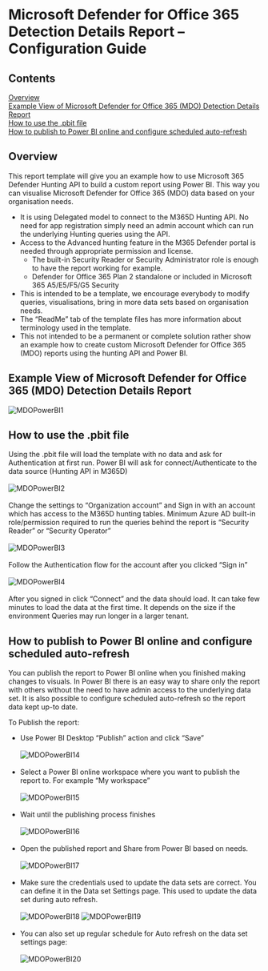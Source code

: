 # Microsoft Defender for Office 365 Detection Details Report – Configuration Guide 

## Contents

[Overview](#overview)<br/>
[Example View of Microsoft Defender for Office 365 (MDO) Detection Details Report](#example-view-of-microsoft-defender-for-office-365-mdo-detection-details-report)<br/>
[How to use the .pbit file](#how-to-use-the-pbit-file)<br/>
[How to publish to Power BI online and configure scheduled auto-refresh](#how-to-publish-to-power-bi-online-and-configure-scheduled-auto-refresh)<br/>

## Overview

This report template will give you an example how to use Microsoft 365 Defender Hunting API to build a custom report using Power BI. This way you can visualise Microsoft Defender for Office 365 (MDO) data based on your organisation needs. 

* It is using Delegated model to connect to the M365D Hunting API. No need for app registration simply need an admin account which can run the underlying Hunting queries using the API. 
* Access to the Advanced hunting feature in the M365 Defender portal is needed through appropriate permission and license. 
  * The built-in Security Reader or Security Administrator role is enough to have the report working for example. 
  * Defender for Office 365 Plan 2 standalone or included in Microsoft 365 A5/E5/F5/G5 Security
* This is intended to be a template, we encourage everybody to modify queries, visualisations, bring in more data sets based on organisation needs. 
* The “ReadMe” tab of the template files has more information about terminology used in the template.  
* This not intended to be a permanent or complete solution rather show an example how to create custom Microsoft Defender for Office 365 (MDO) reports using the hunting API and Power BI. 

## Example View of Microsoft Defender for Office 365 (MDO) Detection Details Report 

![MDOPowerBI1](Media/MDOPowerBI1.png)

## How to use the .pbit file

Using the .pbit file will load the template with no data and ask for Authentication at first run. 
Power BI will ask for connect/Authenticate to the data source (Hunting API in M365D) <br/> <br/> ![MDOPowerBI2](Media/MDOPowerBI2.png)  <br/> <br/>
Change the settings to “Organization account” and Sign in with an account which has access to the M365D hunting tables. Minimum Azure AD built-in role/permission required to run the queries behind the report is “Security Reader” or “Security Operator” <br/> <br/> ![MDOPowerBI3](Media/MDOPowerBI3.png) <br/> <br/>
Follow the Authentication flow for the account after you clicked “Sign in” <br/> <br/> ![MDOPowerBI4](Media/MDOPowerBI4.png) <br/> <br/>
After you signed in click “Connect” and the data should load. It can take few minutes to load the data at the first time. It depends on the size if the environment Queries may run longer in a larger tenant. 

## How to publish to Power BI online and configure scheduled auto-refresh
You can publish the report to Power BI online when you finished making changes to visuals. In Power BI there is an easy way to share only the report with others without the need to have admin access to the underlying data set. It is also possible to configure scheduled auto-refresh so the report data kept up-to date.

To Publish the report:
* Use Power BI Desktop “Publish” action and click “Save” <br/> <br/> ![MDOPowerBI14](Media/MDOPowerBI14.png) <br/> <br/>
* Select a Power BI online workspace where you want to publish the report to. For example “My workspace” <br/> <br/> ![MDOPowerBI15](Media/MDOPowerBI15.png) <br/> <br/>
* Wait until the publishing process finishes <br/> <br/> ![MDOPowerBI16](Media/MDOPowerBI16.png) <br/> <br/>
* Open the published report and Share from Power BI based on needs. <br/> <br/> ![MDOPowerBI17](Media/MDOPowerBI17.png) <br/> <br/>
* Make sure the credentials used to update the data sets are correct. You can define it in the Data set Settings page. This used to update the data set during auto refresh. <br/> <br/> ![MDOPowerBI18](Media/MDOPowerBI18.png)  ![MDOPowerBI19](Media/MDOPowerBI19.png) <br/> <br/>
* You can also set up regular schedule for Auto refresh on the data set settings page: <br/> <br/> ![MDOPowerBI20](Media/MDOPowerBI20.png) <br/> <br/>
